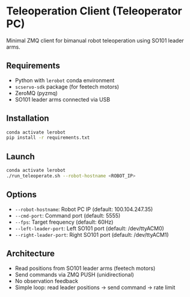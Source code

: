 # Teleoperation Client (Teleoperator PC)

Minimal ZMQ client for bimanual robot teleoperation using SO101 leader arms.

## Requirements
- Python with `lerobot` conda environment
- `scservo-sdk` package (for feetech motors)
- ZeroMQ (pyzmq)
- SO101 leader arms connected via USB

## Installation
```bash
conda activate lerobot
pip install -r requirements.txt
```

## Launch
```bash
conda activate lerobot
./run_teleoperate.sh --robot-hostname <ROBOT_IP>
```

## Options
- `--robot-hostname`: Robot PC IP (default: 100.104.247.35)
- `--cmd-port`: Command port (default: 5555)
- `--fps`: Target frequency (default: 60Hz)
- `--left-leader-port`: Left SO101 port (default: /dev/ttyACM0)
- `--right-leader-port`: Right SO101 port (default: /dev/ttyACM1)

## Architecture
- Read positions from SO101 leader arms (feetech motors)
- Send commands via ZMQ PUSH (unidirectional)
- No observation feedback
- Simple loop: read leader positions → send command → rate limit
